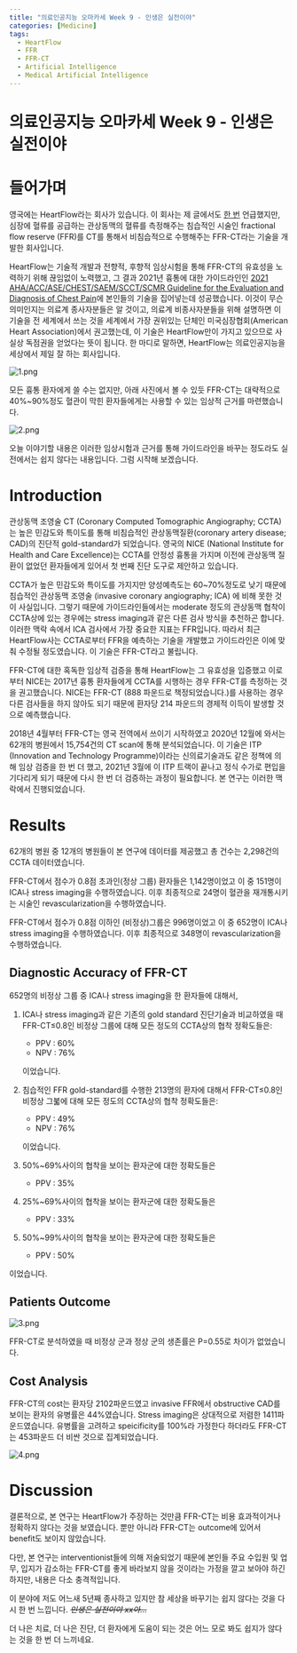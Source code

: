 ```yaml
---
title: "의료인공지능 오마카세 Week 9 - 인생은 실전이야"
categories: [Medicine]
tags:
  - HeartFlow
  - FFR
  - FFR-CT
  - Artificial Intelligence
  - Medical Artificial Intelligence
---
```


# 의료인공지능 오마카세 Week 9 - 인생은 실전이야

# 들어가며

영국에는 HeartFlow라는 회사가 있습니다. 이 회사는 제 글에서도 [한 번](https://jryoungw.github.io/posts/medAI_4/) 언급했지만, 심장에 혈류를 공급하는 관상동맥의 혈류를 측정해주는 침습적인 시술인 fractional flow reserve (FFR)를 CT를 통해서 비침습적으로 수행해주는 FFR-CT라는 기술을 개발한 회사입니다.

HeartFlow는 기술적 개발과 전향적, 후향적 임상시험을 통해 FFR-CT의 유효성을 노력하기 위해 끊임없이 노력했고, 그 결과 2021년 흉통에 대한 가이드라인인 [2021 AHA/ACC/ASE/CHEST/SAEM/SCCT/SCMR Guideline for the Evaluation and Diagnosis of Chest Pain](https://www.ahajournals.org/doi/10.1161/CIR.0000000000001029)에 본인들의 기술을 집어넣는데 성공했습니다. 이것이 무슨 의미인지는 의료계 종사자분들은 알 것이고, 의료계 비종사자분들을 위해 설명하면 이 기술을 전 세계에서 쓰는 것을 세계에서 가장 권위있는 단체인 미국심장협회(American Heart Association)에서 권고했는데, 이 기술은 HeartFlow만이 가지고 있으므로 사실상 독점권을 얻었다는 뜻이 됩니다. 한 마디로 말하면, HeartFlow는 의료인공지능을 세상에서 제일 잘 하는 회사입니다.

![1.png](/img/omakase9/fig1.png)

모든 흉통 환자에게 쓸 수는 없지만, 아래 사진에서 볼 수 있듯 FFR-CT는 대략적으로 40%~90%정도 혈관이 막힌 환자들에게는 사용할 수 있는 임상적 근거를 마련했습니다. 

![2.png](/img/omakase9/fig2.png)

오늘 이야기할 내용은 이러한 임상시험과 근거를 통해 가이드라인을 바꾸는 정도라도 실전에서는 쉽지 않다는 내용입니다. 그럼 시작해 보겠습니다.

# Introduction

관상동맥 조영술 CT (Coronary Computed Tomographic Angiography; CCTA)는 높은 민감도와 특이도를 통해 비침습적인 관상동맥질환(coronary artery disease; CAD)의 진단적 gold-standard가 되었습니다. 영국의 NICE (National Institute for Health and Care Excellence)는 CCTA를 안정성 흉통을 가지며 이전에 관상동맥 질환이 없었던 환자들에게 있어서 첫 번째 진단 도구로 제안하고 있습니다.

CCTA가 높은 민감도와 특이도를 가지지만 양성예측도는 60~70%정도로 낮기 때문에 침습적인 관상동맥 조영술 (invasive coronary angiography; ICA) 에 비해 못한 것이 사실입니다. 그렇기 때문에 가이드라인들에서는 moderate 정도의 관상동맥 협착이 CCTA상에 있는 경우에는 stress imaging과 같은 다른 검사 방식을 추천하곤 합니다. 이러한 맥락 속에서 ICA 검사에서 가장 중요한 지표는 FFR입니다. 따라서 최근 HeartFlow사는 CCTA로부터 FFR을 예측하는 기술을 개발했고 가이드라인은 이에 맞춰 수정될 정도였습니다. 이 기술은 FFR-CT라고 불립니다.

FFR-CT에 대한 혹독한 임상적 검증을 통해 HeartFlow는 그 유효성을 입증했고 이로부터 NICE는 2017년 흉통 환자들에게 CCTA를 시행하는 경우 FFR-CT를 측정하는 것을 권고했습니다. NICE는 FFR-CT (888 파운드로 책정되었습니다.)를 사용하는 경우 다른 검사들을 하지 않아도 되기 때문에 환자당 214 파운드의 경제적 이득이 발생할 것으로 예측했습니다.

2018년 4월부터 FFR-CT는 영국 전역에서 쓰이기 시작하였고 2020년 12월에 와서는 62개의 병원에서 15,754건의 CT scan에 통해 분석되었습니다. 이 기술은 ITP (Innovation and Technology Programme)이라는 신의료기술과도 같은 정책에 의해 임상 검증을 한 번 더 했고, 2021년 3월에 이 ITP 트랙이 끝나고 정식 수가로 편입을 기다리게 되기 때문에 다시 한 번 더 검증하는 과정이 필요합니다. 본 연구는 이러한 맥락에서 진행되었습니다.

# Results

62개의 병원 중 12개의 병원들이 본 연구에 데이터를 제공했고 총 건수는 2,298건의 CCTA 데이터였습니다. 

FFR-CT에서 점수가 0.8점 초과인(정상 그룹) 환자들은 1,142명이었고 이 중 151명이 ICA나 stress imaging을 수행하였습니다. 이후 최종적으로 24명이 혈관을 재개통시키는 시술인 revascularization을 수행하였습니다.

FFR-CT에서 점수가 0.8점 이하인 (비정상)그룹은 996명이었고 이 중 652명이 ICA나 stress imaging을 수행하였습니다. 이후 최종적으로 348명이 revascularization을 수행하였습니다.

## Diagnostic Accuracy of FFR-CT

652명의 비정상 그룹 중 ICA나 stress imaging을 한 환자들에 대해서, 

1. ICA나 stress imaging과 같은 기존의 gold standard 진단기술과 비교하였을 때 FFR-CT≤0.8인 비정상 그룹에 대해 모든 정도의 CCTA상의 협착 정확도들은:
    - PPV : 60%
    - NPV : 76%
    
    이었습니다.
    
2. 침습적인 FFR gold-standard를 수행한 213명의 환자에 대해서 FFR-CT≤0.8인 비정상 그붋에 대해 모든 정도의 CCTA상의 협착 정확도들은:
    - PPV : 49%
    - NPV : 76%
    
    이었습니다.
    
3. 50%~69%사이의 협착을 보이는 환자군에 대한 정확도들은
    - PPV : 35%
4. 25%~69%사이의 협착을 보이는 환자군에 대한 정확도들은
    - PPV : 33%
5. 50%~99%사이의 협착을 보이는 환자군에 대한 정확도들은
    - PPV : 50%

이었습니다.

## Patients Outcome

![3.png](/img/omakase9/fig3.png)

FFR-CT로 분석하였을 때 비정상 군과 정상 군의 생존률은 P=0.55로 차이가 없었습니다.

## Cost Analysis

FFR-CT의 cost는 환자당 2102파운드였고 invasive FFR에서 obstructive CAD를 보이는 환자의 유병률은 44%였습니다. Stress imaging은 상대적으로 저렴한 1411파운드였습니다. 유병률을 고려하고 speicificity를 100%라 가정한다 하더라도 FFR-CT는 453파운드 더 비싼 것으로 집계되었습니다.

![4.png](/img/omakase9/fig4.png)

# Discussion

결론적으로, 본 연구는 HeartFlow가 주장하는 것만큼 FFR-CT는 비용 효과적이거나 정확하지 않다는 것을 보였습니다. 뿐만 아니라 FFR-CT는 outcome에 있어서 benefit도 보이지 않았습니다.

다만, 본 연구는 interventionist들에 의해 저술되었기 때문에 본인들 주요 수입원 및 업무, 입지가 감소하는 FFR-CT를 좋게 바라보지 않을 것이라는 가정을 깔고 보아야 하긴 하지만, 내용은 다소 충격적입니다.

이 분야에 저도 어느새 5년째 종사하고 있지만 참 세상을 바꾸기는 쉽지 않다는 것을 다시 한 번 느낍니다. ~~*인생은 실전이야 xx아…*~~

더 나은 치료, 더 나은 진단, 더 환자에게 도움이 되는 것은 어느 모로 봐도 쉽지가 않다는 것을 한 번 더 느끼네요.
